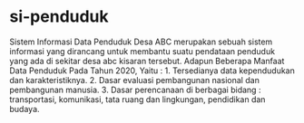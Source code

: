 # si-penduduk
Sistem Informasi Data Penduduk Desa ABC merupakan sebuah sistem informasi yang dirancang untuk membantu suatu pendataan penduduk yang ada di sekitar desa abc kisaran tersebut. Adapun Beberapa Manfaat Data Penduduk Pada Tahun 2020, Yaitu : 1. Tersedianya data kependudukan dan karakteristiknya. 2. Dasar evaluasi pembangunan nasional dan pembangunan manusia. 3. Dasar perencanaan di berbagai bidang : transportasi, komunikasi, tata ruang dan lingkungan, pendidikan dan budaya.
